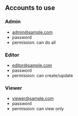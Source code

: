 ## Accounts to use

### Admin 
- admin@sample.com
- password
- permission: can do all

### Editor 
- editor@sample.com
- password
- permission: can create/update


### Viewer 
- viewer@sample.com
- password
- permission: can view only